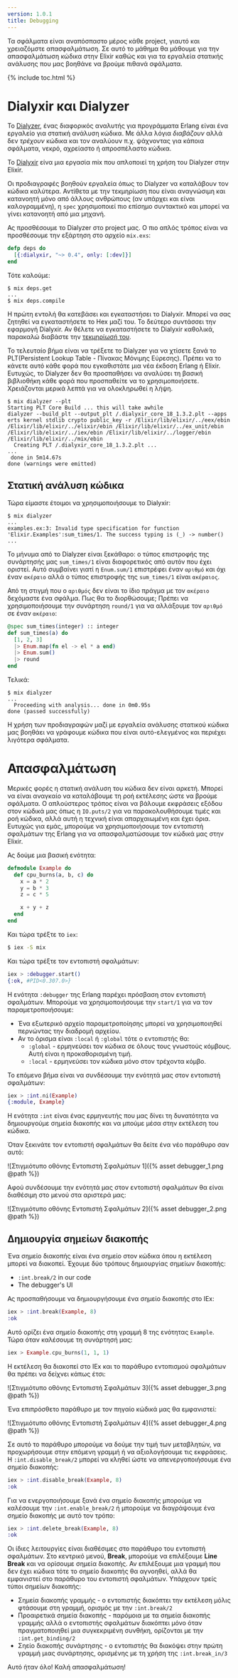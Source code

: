 ```yaml
---
version: 1.0.1
title: Debugging
---
```


Τα σφάλματα είναι αναπόσπαστο μέρος κάθε project, γιαυτό και χρειαζόμστε απασφαλμάτωση. Σε αυτό το μάθημα θα μάθουμε για την απασφαλμάτωση κώδικα στην Elixir καθώς και για τα εργαλεία στατικής ανάλυσης που μας βοηθάνε να βρούμε πιθανά σφάλματα.

{% include toc.html %}

# Dialyxir και Dialyzer

Το [Dialyzer](http://erlang.org/doc/man/dialyzer.html), ένας διαφορικός αναλυτής για προγράμματα Erlang είναι ένα εργαλείο για στατική ανάλυση κώδικα. Με άλλα λόγια _διαβάζουν_ αλλά δεν _τρέχουν_ κώδικα και τον αναλύουν π.χ. ψάχνοντας για κάποια σφάλματα, νεκρό, αχρείαστο ή απροσπέλαστο κώδικα.

Το [Dialyxir](https://github.com/jeremyjh/dialyxir) είνα μια εργασία mix που απλοποιεί τη χρήση του Dialyzer στην Elixir.

Οι προδιαγραφές βοηθούν εργαλεία όπως το Dialyzer να καταλάβουν τον κώδικα καλύτερα. Αντίθετα με την τεκμηρίωση που είναι αναγνώσιμη και κατανοητή μόνο από άλλους ανθρώπους (αν υπάρχει και είναι καλογραμμένη), η `spec` χρησιμοποιεί πιο επίσημο συντακτικό και μπορεί να γίνει κατανοητή από μια μηχανή.

Ας προσθέσουμε το Dialyzer στο project μας. Ο πιο απλός τρόπος είναι να προσθέσουμε την εξάρτηση στο αρχείο `mix.exs`:

```elixir
defp deps do
  [{:dialyxir, "~> 0.4", only: [:dev]}]
end
```

Τότε καλούμε:

```shell
$ mix deps.get
...
$ mix deps.compile
```

Η πρώτη εντολή θα κατεβάσει και εγκαταστήσει το Dialyxir. Μπορεί να σας ζητηθεί να εγκαταστήσετε το Hex μαζί του. Το δεύτερο συντάσσει την εφαρμογή Dialyxir. Αν θέλετε να εγκαταστήσετε το Dialyxir καθολικά, παρακαλώ διαβάστε την [τεκμηρίωσή του](https://github.com/jeremyjh/dialyxir#installation).

Το τελευταίο βήμα είναι να τρέξετε το Dialyzer για να χτίσετε ξανά το PLT(Persistent Lookup Table - Πίνακας Μόνιμης Εύρεσης). Πρέπει να το κάνετε αυτό κάθε φορά που εγκαθιστάτε μια νέα έκδοση Erlang ή Elixir. Ευτυχώς, το Dialyzer δεν θα προσπαθήσει να αναλύσει τη βασική βιβλιοθήκη κάθε φορά που προσπαθείτε να το χρησιμοποιήσετε. Χρειάζονται μερικά λεπτά για να ολοκληρωθεί η λήψη.

```shell
$ mix dialyzer --plt
Starting PLT Core Build ... this will take awhile
dialyzer --build_plt --output_plt /.dialyxir_core_18_1.3.2.plt --apps erts kernel stdlib crypto public_key -r /Elixir/lib/elixir/../eex/ebin /Elixir/lib/elixir/../elixir/ebin /Elixir/lib/elixir/../ex_unit/ebin /Elixir/lib/elixir/../iex/ebin /Elixir/lib/elixir/../logger/ebin /Elixir/lib/elixir/../mix/ebin
  Creating PLT /.dialyxir_core_18_1.3.2.plt ...
...
 done in 5m14.67s
done (warnings were emitted)
```

## Στατική ανάλυση κώδικα

Τώρα είμαστε έτοιμοι να χρησιμοποιήσουμε το Dialyxir:

```shell
$ mix dialyzer
...
examples.ex:3: Invalid type specification for function 'Elixir.Examples':sum_times/1. The success typing is (_) -> number()
...
```

Το μήνυμα από το Dialyzer είναι ξεκάθαρο: ο τύπος επιστροφής της συνάρτησής μας `sum_times/1` είναι διαφορετικός από αυτόν που έχει οριστεί. Αυτό συμβαίνει γιατί η `Enum.sum/1` επιστρέφει έναν `αριθμό` και όχι έναν `ακέραιο` αλλά ο τύπος επιστροφής της `sum_times/1` είναι `ακέραιος`.

Από τη στιγμή που ο `αριθμός` δεν είναι το ίδιο πράγμα με τον `ακέραιο` δεχόμαστε ένα σφάλμα. Πως θα το διορθώσουμε; Πρέπει να χρησιμοποιήσουμε την συνάρτηση `round/1` για να αλλάξουμε τον `αριθμό` σε έναν `ακέραιο`:

```elixir
@spec sum_times(integer) :: integer
def sum_times(a) do
  [1, 2, 3]
  |> Enum.map(fn el -> el * a end)
  |> Enum.sum()
  |> round
end
```

Τελικά:

```shell
$ mix dialyzer
...
  Proceeding with analysis... done in 0m0.95s
done (passed successfully)
```

Η χρήση των προδιαγραφών μαζί με εργαλεία ανάλυσης στατικού κώδικα μας βοηθάει να γράφουμε κώδικα που είναι αυτό-ελεγμένος και περιέχει λιγότερα σφάλματα.

# Απασφαλμάτωση

Μερικές φορές η στατική ανάλυση του κώδικα δεν είναι αρκετή. Μπορεί να είναι αναγκαίο να καταλάβουμε τη ροή εκτέλεσης ώστε να βρούμε σφάλματα. Ο απλούστερος τρόπος είναι να βάλουμε εκφράσεις εξόδου στον κώδικά μας όπως η `IO.puts/2` για να παρακολουθήσουμε τιμές και ροή κώδικα, αλλά αυτή η τεχνική είναι απαρχαιωμένη και έχει όρια. Ευτυχώς για εμάς, μπορούμε να χρησιμοποιήσουμε τον εντοπιστή σφαλμάτων της Erlang για να απασφαλματώσουμε τον κώδικά μας στην Elixir.

Ας δούμε μια βασική ενότητα:

```elixir
defmodule Example do
  def cpu_burns(a, b, c) do
    x = a * 2
    y = b * 3
    z = c * 5

    x + y + z
  end
end
```

Και τώρα τρέξτε το `iex`:

```bash
$ iex -S mix
```

Και τώρα τρέξτε τον εντοπιστή σφαλμάτων:

```elixir
iex > :debugger.start()
{:ok, #PID<0.307.0>}
```

Η ενότητα `:debugger` της Erlang παρέχει πρόσβαση στον εντοπιστή σφαλμάτων. Μπορούμε να χρησιμοποιήσουμε την `start/1` για να τον παραμετροποιήσουμε:

+ Ένα εξωτερικό αρχείο παραμετροποίησης μπορεί να χρησιμοποιηθεί περνώντας την διαδρομή αρχείου.
+ Αν το όρισμα είναι `:local` ή `:global` τότε ο εντοπιστής θα:
    + `:global` - ερμηνεύσει τον κώδικα σε όλους τους γνωστούς κόμβους. Αυτή είναι η προκαθορισμένη τιμή.
    + `:local` - ερμηνεύσει τον κώδικα μόνο στον τρέχοντα κόμβο.

Το επόμενο βήμα είναι να συνδέσουμε την ενότητά μας στον εντοπιστή σφαλμάτων:

```elixir
iex > :int.ni(Example)
{:module, Example}
```

Η ενότητα `:int` είναι ένας ερμηνευτής που μας δίνει τη δυνατότητα να δημιουργούμε σημεία διακοπής και να μπούμε μέσα στην εκτέλεση του κώδικα.

Όταν ξεκινάτε τον εντοπιστή σφαλμάτων θα δείτε ένα νέο παράθυρο σαν αυτό:

![Στιγμιότυπο οθόνης Εντοπιστή Σφαλμάτων 1]({% asset debugger_1.png @path %})

Αφού συνδέσουμε την ενότητά μας στον εντοπιστή σφαλμάτων θα είναι διαθέσιμη στο μενού στα αριστερά μας:

![Στιγμιότυπο οθόνης Εντοπιστή Σφαλμάτων 2]({% asset debugger_2.png @path %})

## Δημιουργία σημείων διακοπής

Ένα σημείο διακοπής είναι ένα σημείο στον κώδικα όπου η εκτέλεση μπορεί να διακοπεί. Έχουμε δύο τρόπους δημιουργίας σημείων διακοπής:

+ `:int.break/2` in our code
+ The debugger's UI

Ας προσπαθήσουμε να δημιουργήσουμε ένα σημείο διακοπής στο IEx:

```elixir
iex > :int.break(Example, 8)
:ok
```

Αυτό ορίζει ένα σημείο διακοπής στη γραμμή 8 της ενότητας `Example`. Τώρα όταν καλέσουμε τη συνάρτησή μας:

```elixir
iex > Example.cpu_burns(1, 1, 1)
```

Η εκτέλεση θα διακοπεί στο IEx και το παράθυρο εντοπισμού σφαλμάτων θα πρέπει να δείχνει κάπως έτσι:

![Στιγμιότυπο οθόνης Εντοπιστή Σφαλμάτων 3]({% asset debugger_3.png @path %})

Ένα επιπρόσθετο παράθυρο με τον πηγαίο κώδικά μας θα εμφανιστεί:

![Στιγμιότυπο οθόνης Εντοπιστή Σφαλμάτων 4]({% asset debugger_4.png @path %})

Σε αυτό το παράθυρο μπορούμε να δούμε την τιμή των μεταβλητών, να προχωρήσουμε στην επόμενη γραμμή ή να αξιολογήσουμε τις εκφράσεις. Η `:int.disable_break/2` μπορεί να κληθεί ώστε να απενεργοποιήσουμε ένα σημείο διακοπής:

```elixir
iex > :int.disable_break(Example, 8)
:ok
```

Για να ενεργοποιήσουμε ξανά ένα σημείο διακοπής μπορούμε να καλέσουμε την `:int.enable_break/2` ή μπορούμε να διαγράψουμε ένα σημείο διακοπής με αυτό τον τρόπο:

```elixir
iex > :int.delete_break(Example, 8)
:ok
```

Οι ίδιες λειτουργίες είναι διαθέσιμες στο παράθυρο του εντοπιστή σφαλμάτων. Στο κεντρικό μενού, __Break__, μπορούμε να επιλέξουμε __Line Break__ και να ορίσουμε σημεία διακοπής. Αν επιλέξουμε μια γραμμή που δεν έχει κώδικα τότε το σημείο διακοπής θα αγνοηθεί, αλλά θα εμφανιστεί στο παράθυρο του εντοπιστή σφαλμάτων. Υπάρχουν τρείς τύποι σημείων διακοπής:

+ Σημεία διακοπής γραμμής - ο εντοπιστής διακόπτει την εκτέλεση μόλις φτάσουμε στη γραμμή, ορισμός με την `:int.break/2`
+ Προαιρετικά σημεία διακοπής - παρόμοια με τα σημεία διακοπής γραμμής αλλά ο εντοπιστής σφαλμάτων διακόπτει μόνο όταν πραγματοποιηθεί μια συγκεκριμένη συνθήκη, ορίζονται με την `:int.get_binding/2`
+ Σηείο διακοπής συνάρτησης - ο εντοπιστής θα διακόψει στην πρώτη γραμμή μιας συνάρτησης, ορισμένης με τη χρήση της `:int.break_in/3`

Αυτό ήταν όλο! Καλή απασφαλμάτωση!
